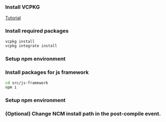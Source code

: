 ### Install VCPKG
[Tutorial](https://vcpkg.io/en/getting-started.html)

### Install required packages
```bash
vcpkg install
vcpkg integrate install
```

### Setup npm environment

### Install packages for js framework

```bash
cd src/js-framework
npm i
```

### Setup npm environment


### (Optional) Change NCM install path in the post-compile event.

